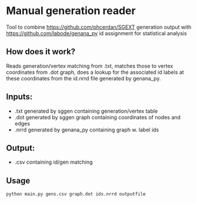 # Manual generation reader
Tool to combine https://github.com/phcerdan/SGEXT generation output with https://github.com/labode/genana_py id assignment for statistical analysis

## How does it work?
Reads generation/vertex matching from .txt, matches those to vertex coordinates from .dot graph, does a lookup for the associated id labels at these coordinates from the id.nrrd file generated by genana_py.

## Inputs:
- .txt generated by sggen containing generation/vertex table
- .dot generated by sggen graph containing coordinates of nodes and edges
- .nrrd generated by genana_py containing graph w. label ids

## Output:
- .csv containing id/gen matching

## Usage
`python main.py gens.csv graph.dot ids.nrrd outputfile`